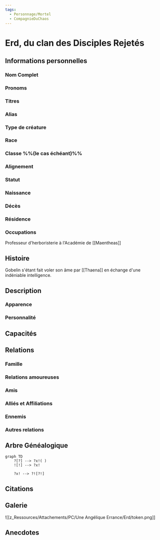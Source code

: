 ```yaml
---
tags:
  - Personnage/Mortel
  - CompagnieDuChaos
---
```

# Erd, du clan des Disciples Rejetés

## Informations personnelles
### Nom Complet
### Pronoms
### Titres
### Alias
### Type de créature
### Race
### Classe %%(le cas échéant)%%
### Alignement
### Statut
### Naissance
### Décès
### Résidence
### Occupations
Professeur d'herboristerie à l'Académie de [[Maentheas]]

## Histoire
Gobelin s'étant fait voler son âme par [[Thaena]] en échange d'une indéniable intelligence.

## Description
### Apparence

### Personnalité

## Capacités

## Relations
### Famille
### Relations amoureuses
### Amis
### Alliés et Affiliations
### Ennemis
### Autres relations

## Arbre Généalogique
```mermaid
graph TD
    ?[?] --> ?x!( )
    ![!] --> ?x!

    ?x! --> ?![?!]
```

## Citations

## Galerie
![[z_Ressources/Attachements/PC/Une Angélique Errance/Erd/token.png]]

## Anecdotes
